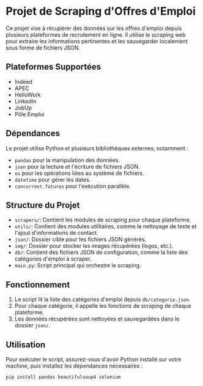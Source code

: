 # Projet de Scraping d'Offres d'Emploi

Ce projet vise à récupérer des données sur les offres d'emploi depuis plusieurs plateformes de recrutement en ligne. Il utilise le scraping web pour extraire les informations pertinentes et les sauvegarder localement sous forme de fichiers JSON.

## Plateformes Supportées

- Indeed
- APEC
- HelloWork
- LinkedIn
- JobUp
- Pôle Emploi

## Dépendances

Le projet utilise Python et plusieurs bibliothèques externes, notamment :

- `pandas` pour la manipulation des données.
- `json` pour la lecture et l'écriture de fichiers JSON.
- `os` pour les opérations liées au système de fichiers.
- `datetime` pour gérer les dates.
- `concurrent.futures` pour l'exécution parallèle.

## Structure du Projet

- `scrapers/`: Contient les modules de scraping pour chaque plateforme.
- `utils/`: Contient des modules utilitaires, comme le nettoyage de texte et l'ajout d'informations de contact.
- `json/`: Dossier cible pour les fichiers JSON générés.
- `img/`: Dossier pour stocker les images récupérées (logos, etc.).
- `db/`: Contient des fichiers JSON de configuration, comme la liste des catégories d'emploi à scraper.
- `main.py`: Script principal qui orchestre le scraping.

## Fonctionnement

1. Le script lit la liste des catégories d'emploi depuis `db/categorie.json`.
2. Pour chaque catégorie, il appelle les fonctions de scraping de chaque plateforme.
3. Les données récupérées sont nettoyées et sauvegardées dans le dossier `json/`.

## Utilisation

Pour exécuter le script, assurez-vous d'avoir Python installé sur votre machine, puis installez les dépendances nécessaires :

```bash
pip install pandas beautifulsoup4 selenium
```

